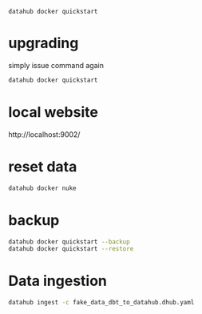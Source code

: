 ```shell
datahub docker quickstart
```
# upgrading 
simply issue command again
```bash
datahub docker quickstart
```

# local website

http://localhost:9002/

# reset data

```bash
datahub docker nuke
```

# backup

```bash
datahub docker quickstart --backup
datahub docker quickstart --restore
```

# Data ingestion

```bash
datahub ingest -c fake_data_dbt_to_datahub.dhub.yaml
```
